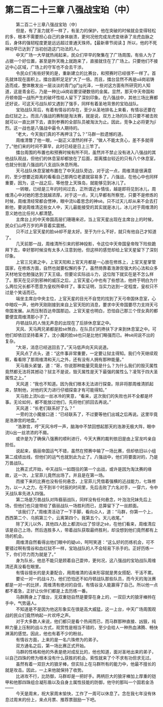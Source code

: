 <h1>第二百二十三章 八强战宝珀（中）</h1>
<div id="content">&nbsp&nbsp&nbsp&nbsp&nbsp&nbsp&nbsp&nbsp
 第二百二十三章八强战宝珀（中）
 <br/>&nbsp&nbsp&nbsp&nbsp&nbsp&nbsp&nbsp&nbsp
 但是，有了圣力就不一样了，有圣力的保护，他在突破的时候就会变得轻松的多，根本不需要担心自己的身体崩溃，更何况他完成龙虎变继承了龙虎血脉之后，身体的强韧程度更是远远超过普通天珠师。【最新章节阅读.】所以，他的不死神功早已达到了当初创造这门功法的人。
 <br/>&nbsp&nbsp&nbsp&nbsp&nbsp&nbsp&nbsp&nbsp
 中天广场一大早就热闹起来，民众们早早的聚集在了广场周围，有些人为了占据一个好位置，甚至是昨天晚上就跑来了，直接就住在了广场上。只要他们不接近中心区域，广场上的守军也不会去干涉。
 <br/>&nbsp&nbsp&nbsp&nbsp&nbsp&nbsp&nbsp&nbsp
 令民众们有些好笑的是，重新建立的比赛台，和预赛时已经很不一样了。首先就体现在面积上。擂台面积足足扩大了一倍。而且，擂台显然不再是uā岗岩铸造而成，整体散发出一层淡淡的青门g门g光泽，一些对这方面有所研究的人知道，这是青金石，乃是一种比uā岗岩要坚硬数倍的金属。显然，那天中天帝国和丹顿帝国一战所产生的破坏性给人留下了深刻印象。在八强战中，其他三场比赛都还好说，可这天弓战队却又遇到了强手，同样有着圣地背景的宝珀战队。
 <br/>&nbsp&nbsp&nbsp&nbsp&nbsp&nbsp&nbsp&nbsp
 宝珀战队背后，有着有情谷的存在，至少从圣地排名上来看，有情谷还要在血红狱之上。而且八强战的赛制是淘汰赛，就是说，双方上场的队员只要不被击败就可以一直比拼下去，直到参赛的全部队员被淘汰为止。因此，竞争上必将更为jī烈。这一战也是八强战中最令人期待的。
 <br/>&nbsp&nbsp&nbsp&nbsp&nbsp&nbsp&nbsp&nbsp
 “老大，今天我们真的不再押注了么？”马群一脸遗憾的道。
 <br/>&nbsp&nbsp&nbsp&nbsp&nbsp&nbsp&nbsp&nbsp
 周维清瞥了他一眼，一副正义凛然的样子，“做人不能太贪心，差不多就得了。”他们来的时间不算早，此时已经是日上三竿了。
 <br/>&nbsp&nbsp&nbsp&nbsp&nbsp&nbsp&nbsp&nbsp
 擂台周围的布置也和预赛时候有所不同，虽然并不禁止没有进入八强战的其他战队观战，但他们的休息室却都放在了后面，距离擂台较近的只有八个休息室，也就分别是八强战的八支战队休息所用。
 <br/>&nbsp&nbsp&nbsp&nbsp&nbsp&nbsp&nbsp&nbsp
 天弓战队休息室被布置在了中天战队旁边，对于这一点，周维清是很满意的，至少想要近距离的看看自己那两位老婆就容易多了。八强战，在他心中也同样重要，因为，这一战之后，等他登上天珠岛，就能够见到冰儿了。
 <br/>&nbsp&nbsp&nbsp&nbsp&nbsp&nbsp&nbsp&nbsp
 一转眼，已经是三年的时间过去，正所谓近乡情怯，越是即将见到冰儿，周维清心中对她的思念就越浓厚。对于这一点，天儿早都有所察觉，只要不是修炼的时候，周维清经常都会愣神，眼中流lù着思念的神sè。只不过天儿却从来不会去打断他，要说周维清这些女人中，天儿最能接受的其实就是冰儿，冰儿对于周维清的意义她也比任何人都清楚。
 <br/>&nbsp&nbsp&nbsp&nbsp&nbsp&nbsp&nbsp&nbsp
 主席台上的中天帝国高层们珊珊来迟，当上官天星出现在主席台上的时候，民众们山呼万岁的声音着实震撼。
 <br/>&nbsp&nbsp&nbsp&nbsp&nbsp&nbsp&nbsp&nbsp
 只不过上官天星的脸sè却不是太好。至于为什么不好，就只有他自己才知道了。
 <br/>&nbsp&nbsp&nbsp&nbsp&nbsp&nbsp&nbsp&nbsp
 几天前那一战，周维清所引来的邪神投影，令这位中天帝国皇帝陛下险些跪拜下去，幸好那时候没有太多人注意到他，但这样的感觉却给上官天星留下了深刻印象。
 <br/>&nbsp&nbsp&nbsp&nbsp&nbsp&nbsp&nbsp&nbsp
 上官三兄弟之中，上官天阳和上官天月都是一心放在修炼上，上官天星掌管国家，在修炼方面，自然也就要松懈的多了。虽然倚靠着浩渺宫强大的心法和众多天材地宝也勉强达到了天王级。但要论实际战斗力，这位陛下就实在是不怎么样了。那天在见识到邪神的威压之后，上官天星心中也有了些想法，他终于明白为什么两位兄长都不愿意为皇权所牵绊了。事实证明，当实力达到一定程度，皇权只不过是个笑话而已。
 <br/>&nbsp&nbsp&nbsp&nbsp&nbsp&nbsp&nbsp&nbsp
 端坐主席台中央主位，上官天星的目光不自觉的找到了天弓帝国休息室，心中暗叹一声，他昨天刚刚接到来自上官天阳的消息，要求中天帝国要尽力支持天弓帝国发展。从而压制百达帝国那边。上官天星也明白，恐怕自己那三个侄女真的都要便宜周维清那小子了。
 <br/>&nbsp&nbsp&nbsp&nbsp&nbsp&nbsp&nbsp&nbsp
 丹顿战队的人悄无声息的出现在了后排休息室之中。
 <br/>&nbsp&nbsp&nbsp&nbsp&nbsp&nbsp&nbsp&nbsp
 天风、天马两兄弟都是脸sè煞白，在队员们的搀扶下才来到休息室之中。可他们却依旧坚持着来了。沈小魔的脸sè也只是比他们略强而已。神sè间说不出的复杂。
 <br/>&nbsp&nbsp&nbsp&nbsp&nbsp&nbsp&nbsp&nbsp
 “大哥，消息已经送回去了。”天马低声向天风说道。
 <br/>&nbsp&nbsp&nbsp&nbsp&nbsp&nbsp&nbsp&nbsp
 天风点了点头，道：“这件事非常重要，一定要让狱主得知。我们今天继续观察，看看除了那周维清和天儿之外，还有没有人拥有那种能量。”
 <br/>&nbsp&nbsp&nbsp&nbsp&nbsp&nbsp&nbsp&nbsp
 天马眉头紧皱，道：“哥，你说那种能量究竟是什么？为什么我们的毁灭属性竟然都无法将其撼动？狱主不是说，毁灭属性是天下最强的属性么？凌驾于四大圣属性之上。”
 <br/>&nbsp&nbsp&nbsp&nbsp&nbsp&nbsp&nbsp&nbsp
 天风道：“我也不知道。因为我们根本无法进行探查。除非将那周维清抓起来，禁制他，对他的天力进行仔细探查才有可能得知。”
 <br/>&nbsp&nbsp&nbsp&nbsp&nbsp&nbsp&nbsp&nbsp
 天马脸上流lù出一丝冰冷的笑意，“看来，这次我们的失败也并不全都是坏事。无论如何，都不能放过他们，先将他们抓回去再说。”
 <br/>&nbsp&nbsp&nbsp&nbsp&nbsp&nbsp&nbsp&nbsp
 天风道：“长老们联系好了么？”
 <br/>&nbsp&nbsp&nbsp&nbsp&nbsp&nbsp&nbsp&nbsp
 一旁的沈小魔接口道：“已经联系了，不过要等他们出城之后再说。这里毕竟是浩渺宫的地盘。”
 <br/>&nbsp&nbsp&nbsp&nbsp&nbsp&nbsp&nbsp&nbsp
 “浩渺宫，哼”天风冷哼一声，脑海中不禁回想起那天的浩渺无极大阵，眼中流lù出一丝浓浓的不屑。
 <br/>&nbsp&nbsp&nbsp&nbsp&nbsp&nbsp&nbsp&nbsp
 或许是为了确保八强赛的顺利进行，今天大赛的裁判依旧是由上官龙吟亲自担任。
 <br/>&nbsp&nbsp&nbsp&nbsp&nbsp&nbsp&nbsp&nbsp
 说起来，翡丽帝国运气不错，虽然在预赛中输了一场比赛，但却依旧以小组第二成绩出线，但他们的运气也就到此为止了。八强战中，他们将要面对的，乃是万兽战队。
 <br/>&nbsp&nbsp&nbsp&nbsp&nbsp&nbsp&nbsp&nbsp
 比赛正式开始，中天战队一如既往的第一个出战，或许是因为淘汰赛的缘故，这一次，上官菲儿竟然出场了。并且是在第一场。
 <br/>&nbsp&nbsp&nbsp&nbsp&nbsp&nbsp&nbsp&nbsp
 而接下来的比赛也没有任何悬念，上官菲儿凭借着强横的近战能力，七珠修为，以一人之力，在不到半个时辰的时间里，先后击败了六名对手，一穿六，令中天战队率先进入四强。
 <br/>&nbsp&nbsp&nbsp&nbsp&nbsp&nbsp&nbsp&nbsp
 第二场是万兽战队对阵翡丽战队，同样没有任何悬念，叶泡泡兄妹先后上场，但他们也只是带给了翡丽战队一场胜利而已，总算留下了一丝颜面。
 <br/>&nbsp&nbsp&nbsp&nbsp&nbsp&nbsp&nbsp&nbsp
 “该我们了。”周维清活动了一下手脚，看向众人，道：“马群，你第一个上，西西第二个、乌鸦第三个，云离第四个。我第五个。天儿收尾。”
 <br/>&nbsp&nbsp&nbsp&nbsp&nbsp&nbsp&nbsp&nbsp
 除了天儿以外，其他四人脸上都流lù出了惊讶之sè，在他们看来，周维清应该是自己上场，然后连胜多人，带着战队获取最终胜利，却没想到他们竟然都有上场的机会。
 <br/>&nbsp&nbsp&nbsp&nbsp&nbsp&nbsp&nbsp&nbsp
 周维清自然看得出他们眼中的疑uò，呵呵笑道：“这么好的历练机会，可不要错过啊有情谷和血红狱不一样，宝珀战队的人不会轻易下杀手的。正好历练一下，你们尽力而为就是了。”
 <br/>&nbsp&nbsp&nbsp&nbsp&nbsp&nbsp&nbsp&nbsp
 身为队长，他总不能只是顾着自己耍帅，更何况，这八强战的宝珀战队周维清还真没看在眼里。
 <br/>&nbsp&nbsp&nbsp&nbsp&nbsp&nbsp&nbsp&nbsp
 有情谷擅长的是夫妻配合，用周维清的话来形容就是男女搭配、干活不累。
 <br/>&nbsp&nbsp&nbsp&nbsp&nbsp&nbsp&nbsp&nbsp
 要论一对一的战斗力，他们恐怕还不如丹顿战队那些队员，而今天的淘汰赛都是一对一的比拼，周维清有绝对的自信，有情谷没人能赢得了自己。所以他一点都不着急，正好让伙伴们都是上去历练一番。
 <br/>&nbsp&nbsp&nbsp&nbsp&nbsp&nbsp&nbsp&nbsp
 马群腾身上了擂台，无双重铠自然是要穿在身上的，一双巨大的狼牙棒拎在手中，气势逼人。
 <br/>&nbsp&nbsp&nbsp&nbsp&nbsp&nbsp&nbsp&nbsp
 不知道是不是因为他这形象实在很是高大威猛，这一上台，中天广场周围观战的民众们竟然响起一片欢呼之声。
 <br/>&nbsp&nbsp&nbsp&nbsp&nbsp&nbsp&nbsp&nbsp
 对于大多数人来说，他们都只是看个热闹而已，而马群那种直接、凶狠，纯粹力量上压制的战斗方式，观赏性是相当不错的，至少会给人一种热血沸腾、畅快淋漓的感觉。因此，他也有着不少的粉丝。
 <br/>&nbsp&nbsp&nbsp&nbsp&nbsp&nbsp&nbsp&nbsp
 有情谷方面，上来的是一名六珠修为的弟子。
 <br/>&nbsp&nbsp&nbsp&nbsp&nbsp&nbsp&nbsp&nbsp
 双方通名之后，第一场比赛正式开始。
 <br/>&nbsp&nbsp&nbsp&nbsp&nbsp&nbsp&nbsp&nbsp
 马群的性格和他的外表是绝对成反比的，他也知道，面对圣地出来的弟子，以自己四珠的修为根本没有什么获胜的机会。索性就来了个不求有功但求无过。
 <br/>&nbsp&nbsp&nbsp&nbsp&nbsp&nbsp&nbsp&nbsp
 虽然有着一双巨大的狼牙棒，但实际上在马群所有的能力中，他最不擅长的就是攻击。因此，一上来他就保持了收势。
 <br/>&nbsp&nbsp&nbsp&nbsp&nbsp&nbsp&nbsp&nbsp
 比进攻不行，比防御，马群却是一把好手。两柄巨大的狼牙棒加上厚重的铠甲和他那四珠组合凝形盾以及自身土属性技能的防御，他守的那叫一个固若金汤——
 <br/>&nbsp&nbsp&nbsp&nbsp&nbsp&nbsp&nbsp&nbsp
 今天是周末，祝大家周末愉快，工作了一周可以休息了。念在我七年没有休息过周末的份上，来点月票、推荐票鼓励一下吧。
 <br/>&nbsp&nbsp&nbsp&nbsp&nbsp&nbsp&nbsp&nbsp
 <br/>&nbsp&nbsp&nbsp&nbsp&nbsp&nbsp&nbsp&nbsp
</div>
